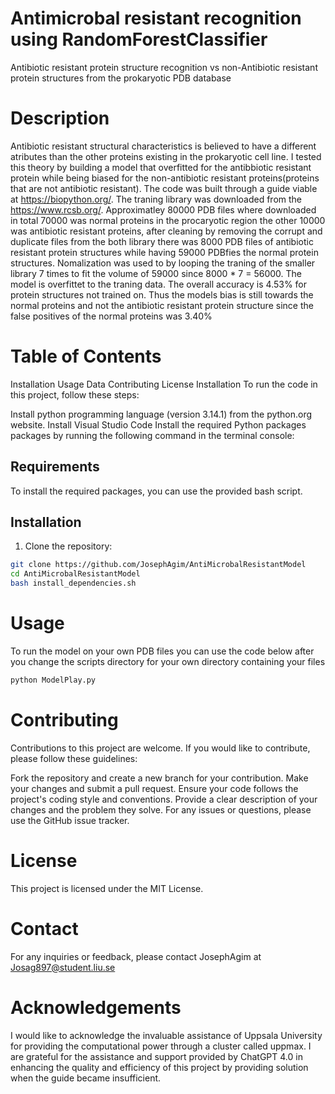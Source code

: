 # Antimicrobal resistant recognition using RandomForestClassifier
Antibiotic resistant protein structure recognition vs non-Antibiotic resistant protein structures from the prokaryotic  PDB database 

# Description
Antibiotic resistant structural characteristics is believed to have a different atributes than the other proteins existing in the prokaryotic cell line. I tested this theory by building a model that overfitted for the antibbiotic resistant protein while being biased for the non-antibiotic resistant proteins(proteins that are not antibiotic resistant).
The code was built through a guide viable at https://biopython.org/. The traning library was downloaded from the https://www.rcsb.org/. Approximatley 80000 PDB files where downloaded in total 70000 was normal proteins in the procaryotic region the other 10000 was antibiotic resistant proteins,  after cleaning by removing the corrupt and duplicate files from the both library there was 8000 PDB files of antibiotic resistant protein structures while having 59000 PDBfies the normal protein structures. Nomalization was used to  by looping the traning of the smaller library 7 times to fit the volume of 59000 since 8000 * 7 = 56000.
The model is overfittet to the traning data. The overall accuracy is 4.53% for protein structures not trained on. Thus the models bias is still towards the normal proteins and not the antibiotic resistant protein structure since the false positives of the normal proteins was 3.40%   

# Table of Contents
Installation
Usage
Data
Contributing
License
Installation
To run the code in this project, follow these steps:

Install python programming language (version 3.14.1) from the python.org website.
Install Visual Studio Code
Install the required Python packages packages by running the following command in the terminal console:

## Requirements

To install the required packages, you can use the provided bash script.

## Installation

1. Clone the repository:

```bash
git clone https://github.com/JosephAgim/AntiMicrobalResistantModel
cd AntiMicrobalResistantModel
bash install_dependencies.sh
```
# Usage
To run the model on your own PDB files you can  use the code below after you change the scripts directory for your own directory containing your files 

```bash
python ModelPlay.py
```

# Contributing
Contributions to this project are welcome. If you would like to contribute, please follow these guidelines:

Fork the repository and create a new branch for your contribution.
Make your changes and submit a pull request.
Ensure your code follows the project's coding style and conventions.
Provide a clear description of your changes and the problem they solve.
For any issues or questions, please use the GitHub issue tracker.

# License
This project is licensed under the MIT License.

# Contact
For any inquiries or feedback, please contact JosephAgim at Josag897@student.liu.se

# Acknowledgements
I would like to acknowledge the invaluable assistance of Uppsala University for providing the computational power through a cluster called uppmax. 
I are grateful for the assistance and support provided by ChatGPT 4.0 in enhancing the quality and efficiency of this project by  providing solution when the guide became insufficient.
